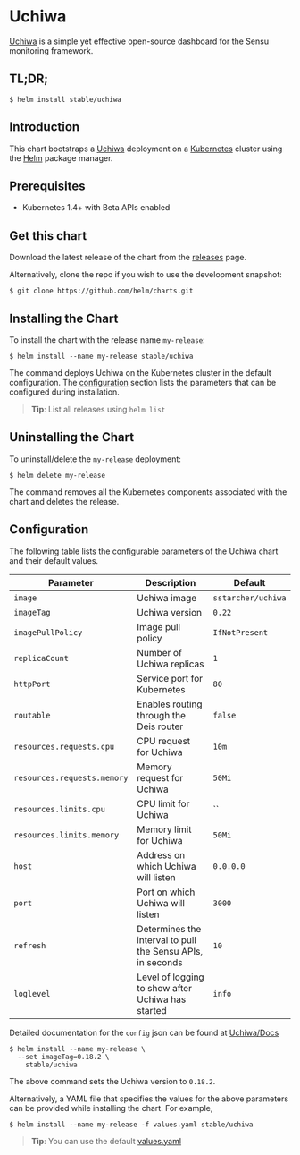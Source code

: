 # Uchiwa

[Uchiwa](https://uchiwa.io) is a simple yet effective open-source dashboard for the Sensu monitoring framework.


## TL;DR;

```console
$ helm install stable/uchiwa
```

## Introduction

This chart bootstraps a [Uchiwa](https://github.com/sstarcher/docker-uchiwa) deployment on a [Kubernetes](http://kubernetes.io) cluster using the [Helm](https://helm.sh) package manager.

## Prerequisites

- Kubernetes 1.4+ with Beta APIs enabled

## Get this chart

Download the latest release of the chart from the [releases](../../../releases) page.

Alternatively, clone the repo if you wish to use the development snapshot:

```console
$ git clone https://github.com/helm/charts.git
```

## Installing the Chart

To install the chart with the release name `my-release`:

```console
$ helm install --name my-release stable/uchiwa
```

The command deploys Uchiwa on the Kubernetes cluster in the default configuration. The [configuration](#configuration) section lists the parameters that can be configured during installation.

> **Tip**: List all releases using `helm list`

## Uninstalling the Chart

To uninstall/delete the `my-release` deployment:

```console
$ helm delete my-release
```

The command removes all the Kubernetes components associated with the chart and deletes the release.

## Configuration

The following table lists the configurable parameters of the Uchiwa chart and their default values.

| Parameter                            | Description                              | Default                                                    |
| -------------------------------      | -------------------------------          | ---------------------------------------------------------- |
| `image`                              | Uchiwa image                          | `sstarcher/uchiwa`                              |
| `imageTag`                              | Uchiwa version                          | `0.22`                              |
| `imagePullPolicy`                    | Image pull policy                        | `IfNotPresent`   |
| `replicaCount`         | Number of Uchiwa replicas | `1`  |
| `httpPort` | Service port for Kubernetes | `80` |
| `routable` | Enables routing through the Deis router | `false` |
| `resources.requests.cpu` | CPU request for Uchiwa | `10m` |
| `resources.requests.memory` | Memory request for Uchiwa | `50Mi` |
| `resources.limits.cpu` | CPU limit for Uchiwa | `` |
| `resources.limits.memory` | Memory limit for Uchiwa | `50Mi` |
| `host` | Address on which Uchiwa will listen | `0.0.0.0` |
| `port` | Port on which Uchiwa will listen | `3000` |
| `refresh` | Determines the interval to pull the Sensu APIs, in seconds | `10` |
| `loglevel` | Level of logging to show after Uchiwa has started | `info` |


Detailed documentation for the `config` json can be found at [Uchiwa/Docs](https://docs.uchiwa.io/getting-started/configuration/)

```console
$ helm install --name my-release \
  --set imageTag=0.18.2 \
    stable/uchiwa
```

The above command sets the Uchiwa version to `0.18.2`.

Alternatively, a YAML file that specifies the values for the above parameters can be provided while installing the chart. For example,

```console
$ helm install --name my-release -f values.yaml stable/uchiwa
```

> **Tip**: You can use the default [values.yaml](values.yaml)
